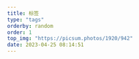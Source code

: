 ```yaml
---
title: 标签
type: "tags"
orderby: random
order: 1
top_img: "https://picsum.photos/1920/942"
date: 2023-04-25 08:14:51
---
```


